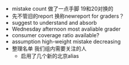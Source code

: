 - mistake count 做了一点手脚 19和20对换的
- 先不管旧的report 换称newreport for graders？
- suggest to understand and absorb
- Wednesday afternoon most avaliable grader
- consumer coverage ratio available?
- assumption high-weight mistake decreasing
- 整理名单 我们组内需要关注的人
	- 启用了几个新的北京alias
